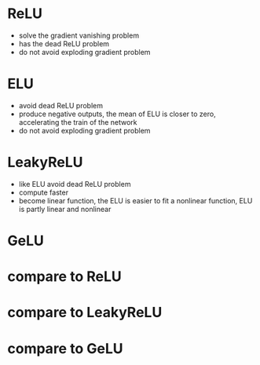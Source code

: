 # ReLU
* solve the gradient vanishing problem
* has the dead ReLU problem
* do not avoid exploding gradient problem

# ELU
* avoid dead ReLU problem
* produce negative outputs, the mean of ELU is closer to zero, accelerating the train of the network
* do not avoid exploding gradient problem

# LeakyReLU
* like ELU avoid dead ReLU problem
* compute faster
* become linear function, the ELU is easier to fit a nonlinear function, ELU is partly linear and nonlinear

# GeLU


# compare to ReLU

# compare to LeakyReLU

# compare to GeLU